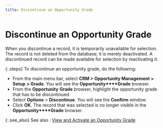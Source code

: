 ```yaml
---
title: Discontinue an Opportunity Grade
---
```


# Discontinue an Opportunity Grade


When you discontinue a record, it is temporarily unavailable for selection.  The record is not deleted from the database; it is merely deactivated.  A discontinued record can be made available for selection by reactivating  it.


{:.steps}
To discontinue an opportunity grade, do the  following:

- From the main  menu bar, select **CRM 
 &gt; Opportunity Management &gt; Setup** **&gt; Grade**. You will see the **Opportunity****Grade** browser.
- From the **Opportunity** **Grade**  browser, highlight the opportunity grade that has to be discontinued.
- Select **Options** > **Discontinue**.  You will see the **Confirm** window.
- Click **OK**. The record that was selected is  no longer visible in the **Opportunity****Grade** browser.



{:.see_also}
See also
: [View  and Activate an Opportunity Grade]({{site.sp_baseurl}}/opportunity-management/opportunity-grades/view_and_activate_an_opportunity_grade.html)
